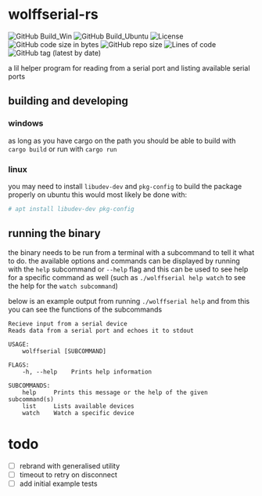 # wolffserial-rs
![GitHub Build_Win](https://img.shields.io/github/workflow/status/wolffshots/wolffserial/build_win/main)
![GitHub Build_Ubuntu](https://img.shields.io/github/workflow/status/wolffshots/wolffserial/build_ubuntu/main)
![License](https://img.shields.io/github/license/wolffshots/wolffserial)
![GitHub code size in bytes](https://img.shields.io/github/languages/code-size/wolffshots/wolffserial)
![GitHub repo size](https://img.shields.io/github/repo-size/wolffshots/wolffserial)
![Lines of code](https://img.shields.io/tokei/lines/github/wolffshots/wolffserial)
![GitHub tag (latest by date)](https://img.shields.io/github/v/tag/wolffshots/wolffserial)

a lil helper program for reading from a serial port and listing available serial ports

## building and developing

### windows
as long as you have cargo on the path you should be able to build with `cargo build` or run with `cargo run`

### linux
you may need to install `libudev-dev` and `pkg-config` to build the package properly 
on ubuntu this would most likely be done with:
```bash
# apt install libudev-dev pkg-config
```

## running the binary
the binary needs to be run from a terminal with a subcommand to tell it what to do.
the available options and commands can be displayed by running with the `help` subcommand or `--help` flag and this can be used to see help for a specific command as well (such as `./wolffserial help watch` to see the help for the `watch subcommand`)

below is an example output from running `./wolffserial help` and from this you can see the functions of the subcommands
```
Recieve input from a serial device 
Reads data from a serial port and echoes it to stdout

USAGE:
    wolffserial [SUBCOMMAND]

FLAGS:
    -h, --help    Prints help information

SUBCOMMANDS:
    help     Prints this message or the help of the given subcommand(s)
    list     Lists available devices
    watch    Watch a specific device
```

# todo
- [ ] rebrand with generalised utility
- [ ] timeout to retry on disconnect
- [ ] add initial example tests 
